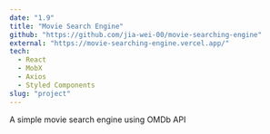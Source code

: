 ```yaml
---
date: "1.9"
title: "Movie Search Engine"
github: "https://github.com/jia-wei-00/movie-searching-engine"
external: "https://movie-searching-engine.vercel.app/"
tech:
  - React
  - MobX
  - Axios
  - Styled Components
slug: "project"
---
```


A simple movie search engine using OMDb API
